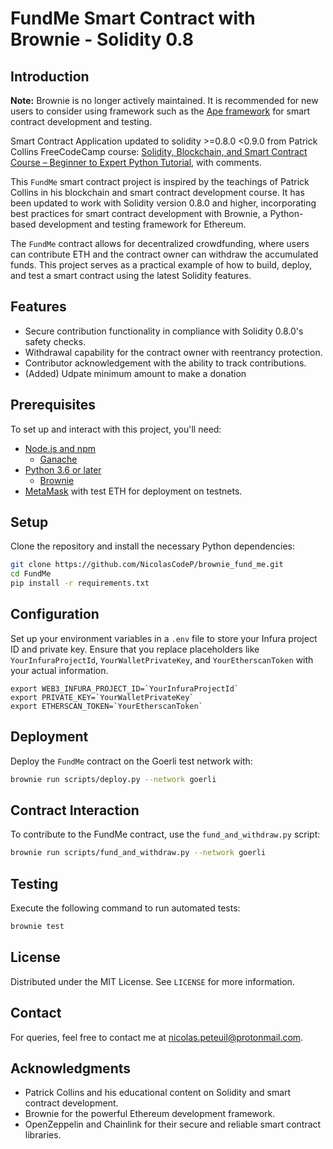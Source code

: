 # FundMe Smart Contract with Brownie - Solidity 0.8

## Introduction

**Note:** Brownie is no longer actively maintained. It is recommended for new users to consider using framework such as the [Ape framework](https://github.com/ApeWorX/ape) for smart contract development and testing.

Smart Contract Application updated to solidity >=0.8.0 <0.9.0 from Patrick Collins FreeCodeCamp course: [Solidity, Blockchain, and Smart Contract Course – Beginner to Expert Python Tutorial](https://www.youtube.com/watch?v=M576WGiDBdQ&t=27270s), with comments.

This `FundMe` smart contract project is inspired by the teachings of Patrick Collins in his blockchain and smart contract development course. It has been updated to work with Solidity version 0.8.0 and higher, incorporating best practices for smart contract development with Brownie, a Python-based development and testing framework for Ethereum.

The `FundMe` contract allows for decentralized crowdfunding, where users can contribute ETH and the contract owner can withdraw the accumulated funds. This project serves as a practical example of how to build, deploy, and test a smart contract using the latest Solidity features.

## Features

- Secure contribution functionality in compliance with Solidity 0.8.0's safety checks.
- Withdrawal capability for the contract owner with reentrancy protection.
- Contributor acknowledgement with the ability to track contributions.
- (Added) Udpate minimum amount to make a donation

## Prerequisites

To set up and interact with this project, you'll need:

- [Node.js and npm](https://nodejs.org/)
  - [Ganache](https://github.com/trufflesuite/ganache)
- [Python 3.6 or later](https://www.python.org/downloads/)
  - [Brownie](https://eth-brownie.readthedocs.io/en/stable/install.html)
- [MetaMask](https://metamask.io) with test ETH for deployment on testnets.

## Setup

Clone the repository and install the necessary Python dependencies:

```bash
git clone https://github.com/NicolasCodeP/brownie_fund_me.git
cd FundMe
pip install -r requirements.txt
```

## Configuration

Set up your environment variables in a `.env` file to store your Infura project ID and private key.
Ensure that you replace placeholders like `YourInfuraProjectId`, `YourWalletPrivateKey`, and `YourEtherscanToken` with your actual information.

```plaintext
export WEB3_INFURA_PROJECT_ID=`YourInfuraProjectId`
export PRIVATE_KEY=`YourWalletPrivateKey`
export ETHERSCAN_TOKEN=`YourEtherscanToken`
```

## Deployment

Deploy the `FundMe` contract on the Goerli test network with:

```bash
brownie run scripts/deploy.py --network goerli
```

## Contract Interaction

To contribute to the FundMe contract, use the `fund_and_withdraw.py` script:

```bash
brownie run scripts/fund_and_withdraw.py --network goerli
```

## Testing

Execute the following command to run automated tests:

```bash
brownie test
```

## License

Distributed under the MIT License. See `LICENSE` for more information.

## Contact

For queries, feel free to contact me at <nicolas.peteuil@protonmail.com>.

## Acknowledgments

- Patrick Collins and his educational content on Solidity and smart contract development.
- Brownie for the powerful Ethereum development framework.
- OpenZeppelin and Chainlink for their secure and reliable smart contract libraries.

```note
 ```
